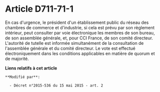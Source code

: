 # Article D711-71-1

En cas d'urgence, le président d'un établissement public du réseau des chambres de commerce et d'industrie, si cela est prévu
par son règlement intérieur, peut consulter par voie électronique les membres de son bureau, de son assemblée générale, et,
pour CCI France, de son comité directeur. L'autorité de tutelle est informée simultanément de la consultation de l'assemblée
générale et du comité directeur. Le vote est effectué électroniquement dans les conditions applicables en matière de quorum
et de majorité.

**Liens relatifs à cet article**

	**Modifié par**:

	  - Décret n°2015-536 du 15 mai 2015 - art. 2
